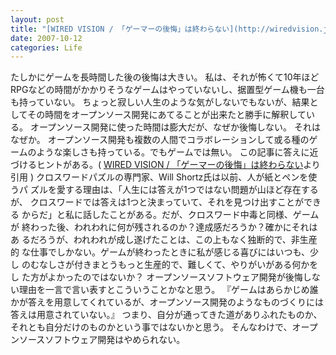```yaml
---
layout: post
title: "[WIRED VISION / 「ゲーマーの後悔」は終わらない](http://wiredvision.jp/news/200710/2007100221.html)を読んで"
date: 2007-10-12
categories: Life
---
```

たしかにゲームを長時間した後の後悔は大きい。
私は、それが怖くて10年ほどRPGなどの時間がかかりそうなゲームはやっていないし、据置型ゲーム機も一台も持っていない。
ちょっと寂しい人生のような気がしないでもないが、結果としてその時間をオープンソース開発にあてることが出来たと勝手に解釈している。
オープンソース開発に使った時間は膨大だが、なぜか後悔しない。
それはなぜか。
オープンソース開発も複数の人間でコラボレーションして或る種のゲームのような楽しさも持っている。でもゲームでは無い。
この記事に答えに近づけるヒントがある。( [WIRED VISION / 「ゲーマーの後悔」は終わらない](http://wiredvision.jp/news/200710/2007100221.html)より引用 )
 クロスワードパズルの専門家、Will Shortz氏は以前、人が紙とペンを使うパ
 ズルを愛する理由は、「人生には答えが1つではない問題が山ほど存在するが、
 クロスワードでは答えは1つと決まっていて、それを見つけ出すことができる
 からだ」と私に話したことがある。だが、クロスワード中毒と同様、ゲームが
 終わった後、われわれに何が残されるのか？達成感だろうか？確かにそれはあ
 るだろうが、われわれが成し遂げたことは、この上もなく独断的で、非生産的
 な仕事でしかない。ゲームが終わったときに私が感じる喜びにはいつも、少し
 のむなしさが付きまとうもっと生産的で、難しくて、やりがいがある何かをし
 た方がよかったのではないか？
オープンソースソフトウェア開発が後悔しない理由を一言で言い表すとこういうことかなと思う。
『ゲームはあらかじめ誰かが答えを用意してくれているが、オープンソース開発のようなものづくりには答えは用意されていない。』
つまり、自分が通ってきた道がありふれたものか、それとも自分だけのものかという事ではないかと思う。
そんなわけで、オープンソースソフトウェア開発はやめられない。
